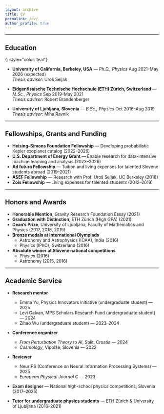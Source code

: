```yaml
---
layout: archive
title: CV
permalink: /cv/
author_profile: true
---
```


---

## Education
{: style="color: teal"}

- **University of California, Berkeley, USA** — *Ph.D., Physics*
  Aug 2021–May 2026 (expected)  
  *Thesis advisor:* Uroš Seljak

- **Eidgenössische Technische Hochschule (ETH) Zürich, Switzerland** — *M.Sc., Physics*
  Sep 2019–May 2021  
  *Thesis advisor:* Robert Brandenberger

- **University of Ljubljana, Slovenia** — *B.Sc., Physics*
  Oct 2016–Aug 2019  
  *Thesis advisor:* Miha Ravnik

---

## Fellowships, Grants and Funding

- **Heising–Simons Foundation Fellowship** — Developing probabilistic Kepler exoplanet catalog (2022–2026)
- **U.S. Department of Energy Grant** — Enable research for data-intensive machine learning and analysis (2023–2026)
- **Ad futura Fellowship** — Tuition and living expenses for talented Slovene students abroad (2019–2021)
- **ASEF Fellowship** — Research with Prof. Uroš Seljak, UC Berkeley (2018)
- **Zois Fellowship** — Living expenses for talented students (2012–2019)

---

## Honors and Awards

- **Honorable Mention**, Gravity Research Foundation Essay (2021)
- **Graduation with Distinction**, ETH Zürich (High GPA) (2021)
- **Dean’s Prize**, University of Ljubljana, Faculty of Mathematics and Physics (2017, 2018, 2019)
- **Bronze medals at International Olympiads**  
  - Astronomy and Astrophysics (IOAA), India (2016)  
  - Physics (IPhO), Switzerland (2016)
- **Absolute winner at Slovene national competitions**  
  - Physics (2016)  
  - Astronomy (2015, 2016)

---

## Academic Service

- **Research mentor**  
  - Emma Yu, Physics Innovators Initiative (undergraduate student) — 2025  
  - Levi Galvan, MPS Scholars Research Fund (undergraduate student) — 2024  
  - Zihao Wu (undergraduate student) — 2023–2024  

- **Conference organizer**  
  - *From Perturbation Theory to AI*, Split, Croatia — 2024  
  - *Cosmology*, Vipolže, Slovenia — 2022

- **Reviewer**  
  - NeurIPS (Conference on Neural Information Processing Systems) — 2025  
  - *European Physical Journal C* — 2023

- **Exam designer** — National high-school physics competitions, Slovenia (2017–2025)

- **Tutor for undergraduate physics students** — ETH Zürich & University of Ljubljana (2016–2021)
